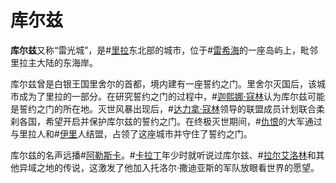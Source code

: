 # 库尔兹

**库尔兹**又称“雷光城”，是#[里拉](locations/rira)东北部的城市，位于#[雷希海](locations/reshi-sea)的一座岛屿上，毗邻里拉主大陆的东海岸。

库尔兹曾是白银王国里舍尔的首都，境内建有一座誓约之门。里舍尔灭国后，该城市成为了里拉的一部分。在研究誓约之门的过程中，#[迦熙娜·寇林](characters/jasnah)认为库尔兹可能是誓约之门的所在地。灭世风暴出现后，#[达力拿·寇林](characters/dalinar)领导的联盟成员计划联合柔刹各国，希望开启并保护库尔兹的誓约之门。在终极灭世期间，#[仇恨](characters/odium)的大军通过与里拉人和#[伊里](locations/iri)人结盟，占领了这座城市并守住了誓约之门。

库尔兹的名声远播#[阿勒斯卡](locations/alethkar)。#[卡拉丁](characters/kaladin)年少时就听说过库尔兹、#[拉尔艾洛林](locations/rall-elorim)和其他异域之地的传说，这激发了他加入托洛尔·撒迪亚斯的军队放眼看世界的愿望。
